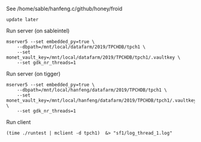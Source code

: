
See /home/sable/hanfeng.c/github/honey/froid

    update later

Run server (on sableintel)

    mserver5 --set embedded_py=true \
        --dbpath=/mnt/local/datafarm/2019/TPCHDB/tpch1 \
        --set monet_vault_key=/mnt/local/datafarm/2019/TPCHDB/tpch1/.vaultkey \
        --set gdk_nr_threads=1

Run server (on tigger)

    mserver5 --set embedded_py=true \
        --dbpath=/mnt/local/hanfeng/datafarm/2019/TPCHDB/tpch1 \
        --set monet_vault_key=/mnt/local/hanfeng/datafarm/2019/TPCHDB/tpch1/.vaultkey \
        --set gdk_nr_threads=1

Run client

    (time ./runtest | mclient -d tpch1)  &> "sf1/log_thread_1.log"




